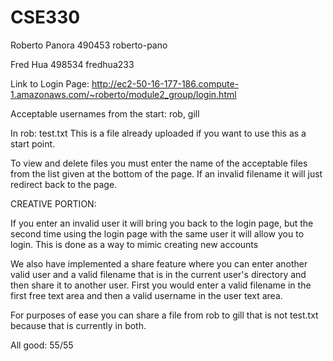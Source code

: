 # CSE330
Roberto Panora 490453 roberto-pano

Fred Hua 498534 fredhua233

Link to Login Page:
http://ec2-50-16-177-186.compute-1.amazonaws.com/~roberto/module2_group/login.html

Acceptable usernames from the start: rob, gill

In rob: test.txt 
This is a file already uploaded if you want to use this as a start point.

To view and delete files you must enter the name of the acceptable files from the list given at the bottom of the page. If an invalid filename
it will just redirect back to the page.




CREATIVE PORTION:

If you enter an invalid user it will bring you back to the login page, but the second time using the login page with the same user
it will allow you to login. This is done as a way to mimic creating new accounts 


We also have implemented a share feature where you can enter another valid user and a valid filename that is in the current user's directory and then 
share it to another user. First you would enter a valid filename in the first free text area and then a valid username in the user text area.

For purposes of ease you can share a file from rob to gill that is not test.txt because that is currently in both.


All good: 55/55
